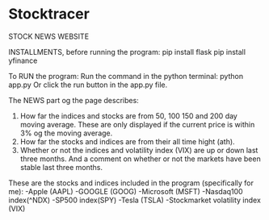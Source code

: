 # Stocktracer
STOCK NEWS WEBSITE


INSTALLMENTS, before running the program:
pip install flask
pip install yfinance



To RUN the program:
Run the command in the python terminal: python app.py
Or click the run button in the app.py file.



The NEWS part og the page describes:
1. How far the indices and stocks are from 50, 100 150 and 200 day moving average. These are only displayed if the current price is within 3% og the moving average.
2. How far the stocks and indices are from their all time hight (ath).
3. Whether or not the indices and volatility index (VIX) are up or down last three months. And a comment on whether or not the markets have been stable last three months.

These are the stocks and indices included in the program (specifically for me):
-Apple (AAPL)
-GOOGLE (GOOG)
-Microsoft (MSFT)
-Nasdaq100 index(^NDX)
-SP500 index(SPY)
-Tesla (TSLA)
-Stockmarket volatility index (VIX)
